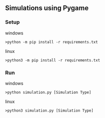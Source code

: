 ## Simulations using Pygame

### Setup
windows
```shell
>python -m pip install -r requirements.txt
```

linux
```shell
>python3 -m pip install -r requirements.txt
```

### Run
windows
```shell
>python simulation.py [Simulation Type]
```
linux
```shell
>python3 simulation.py [Simulation Type]
```